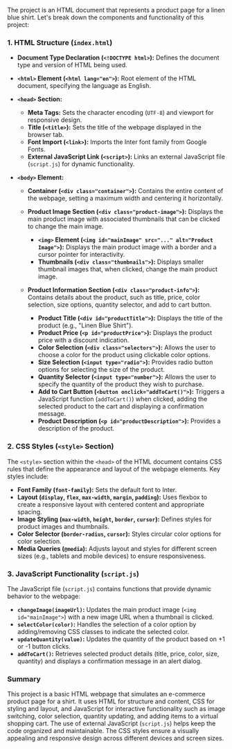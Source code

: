 The project  is an HTML document that represents a product page for a linen blue shirt. Let's break down the components and functionality of this project:

### 1. HTML Structure (`index.html`)

- **Document Type Declaration (`<!DOCTYPE html>`):** Defines the document type and version of HTML being used.
- **`<html>` Element (`<html lang="en">`):** Root element of the HTML document, specifying the language as English.
- **`<head>` Section:**
  - **Meta Tags:** Sets the character encoding (`UTF-8`) and viewport for responsive design.
  - **Title (`<title>`):** Sets the title of the webpage displayed in the browser tab.
  - **Font Import (`<link>`):** Imports the Inter font family from Google Fonts.
  - **External JavaScript Link (`<script>`):** Links an external JavaScript file (`script.js`) for dynamic functionality.

- **`<body>` Element:**
  - **Container (`<div class="container">`):** Contains the entire content of the webpage, setting a maximum width and centering it horizontally.
  
  - **Product Image Section (`<div class="product-image">`):** Displays the main product image with associated thumbnails that can be clicked to change the main image.
    - **`<img>` Element (`<img id="mainImage" src="..." alt="Product Image">`):** Displays the main product image with a border and a cursor pointer for interactivity.
    - **Thumbnails (`<div class="thumbnails">`):** Displays smaller thumbnail images that, when clicked, change the main product image.
  
  - **Product Information Section (`<div class="product-info">`):** Contains details about the product, such as title, price, color selection, size options, quantity selector, and add to cart button.
    - **Product Title (`<div id="productTitle">`):** Displays the title of the product (e.g., "Linen Blue Shirt").
    - **Product Price (`<p id="productPrice">`):** Displays the product price with a discount indication.
    - **Color Selection (`<div class="selectors">`):** Allows the user to choose a color for the product using clickable color options.
    - **Size Selection (`<input type="radio">`):** Provides radio button options for selecting the size of the product.
    - **Quantity Selector (`<input type="number">`):** Allows the user to specify the quantity of the product they wish to purchase.
    - **Add to Cart Button (`<button onclick="addToCart()">`):** Triggers a JavaScript function (`addToCart()`) when clicked, adding the selected product to the cart and displaying a confirmation message.
    - **Product Description (`<p id="productDescription">`):** Provides a description of the product.

### 2. CSS Styles (`<style>` Section)

The `<style>` section within the `<head>` of the HTML document contains CSS rules that define the appearance and layout of the webpage elements. Key styles include:

- **Font Family (`font-family`):** Sets the default font to Inter.
- **Layout (`display`, `flex`, `max-width`, `margin`, `padding`):** Uses flexbox to create a responsive layout with centered content and appropriate spacing.
- **Image Styling (`max-width`, `height`, `border`, `cursor`):** Defines styles for product images and thumbnails.
- **Color Selector (`border-radius`, `cursor`):** Styles circular color options for color selection.
- **Media Queries (`@media`):** Adjusts layout and styles for different screen sizes (e.g., tablets and mobile devices) to ensure responsiveness.

### 3. JavaScript Functionality (`script.js`)

The JavaScript file (`script.js`) contains functions that provide dynamic behavior to the webpage:

- **`changeImage(imageUrl)`:** Updates the main product image (`<img id="mainImage">`) with a new image URL when a thumbnail is clicked.
- **`selectColor(color)`:** Handles the selection of a color option by adding/removing CSS classes to indicate the selected color.
- **`updateQuantity(value)`:** Updates the quantity of the product based on +1 or -1 button clicks.
- **`addToCart()`:** Retrieves selected product details (title, price, color, size, quantity) and displays a confirmation message in an alert dialog.

### Summary

This project is a basic HTML webpage that simulates an e-commerce product page for a shirt. It uses HTML for structure and content, CSS for styling and layout, and JavaScript for interactive functionality such as image switching, color selection, quantity updating, and adding items to a virtual shopping cart. The use of external JavaScript (`script.js`) helps keep the code organized and maintainable. The CSS styles ensure a visually appealing and responsive design across different devices and screen sizes.
